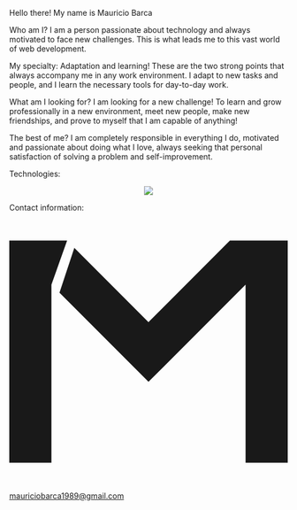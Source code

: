 Hello there! My name is Mauricio Barca

Who am I?
I am a person passionate about technology and always motivated to face new challenges. This is what leads me to this vast world of web development.

My specialty:
Adaptation and learning! These are the two strong points that always accompany me in any work environment. I adapt to new tasks and people, and I learn the necessary tools for day-to-day work.

What am I looking for?
I am looking for a new challenge! To learn and grow professionally in a new environment, meet new people, make new friendships, and prove to myself that I am capable of anything!

The best of me?
I am completely responsible in everything I do, motivated and passionate about doing what I love, always seeking that personal satisfaction of solving a problem and self-improvement.

Technologies: 

<p align="center">
  <a href="https://skillicons.dev">
    <img src="https://skillicons.dev/icons?i=js,ts,html,css,react,redux,nodejs,express,postgres,sequelize,mongodb, git" />
  </a>
</p>

Contact information:
<svg xmlns="http://www.w3.org/2000/svg" viewBox="0 0 128 128" style="enable-background:new 0 0 128 128" xml:space="preserve"><path style="fill:#191919" d="M26.526 13.021H0v101.958h19.376v-81.71l7.189-20.209-.039-.039zm101.474 0v101.958h-19.376V33.25L64 77.873 23.077 36.97l6.821-20.578 34.083 34.083 37.454-37.454H128z"/></svg>
mauriciobarca1989@gmail.com
